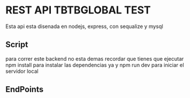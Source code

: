# REST API TBTBGLOBAL TEST

Esta api esta disenada en nodejs, express, con sequalize y mysql

## Script

para correr este backend no esta demas recordar que tienes que ejecutar npm install para instalar las dependencias
ya y npm run dev para iniciar el servidor local

## EndPoints
